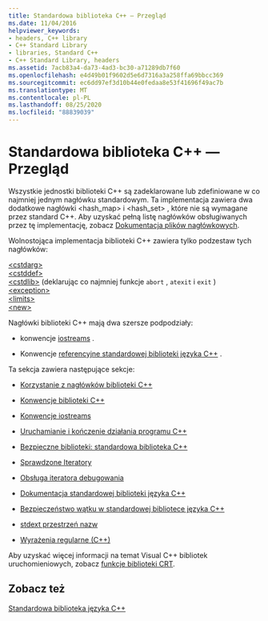 ```yaml
---
title: Standardowa biblioteka C++ — Przegląd
ms.date: 11/04/2016
helpviewer_keywords:
- headers, C++ library
- C++ Standard Library
- libraries, Standard C++
- C++ Standard Library, headers
ms.assetid: 7acb83a4-da73-4ad3-bc30-a71289db7f60
ms.openlocfilehash: e4d49b01f9602d5e6d7316a3a258ffa69bbcc369
ms.sourcegitcommit: ec6dd97ef3d10b44e0fedaa8e53f41696f49ac7b
ms.translationtype: MT
ms.contentlocale: pl-PL
ms.lasthandoff: 08/25/2020
ms.locfileid: "88839039"
---
```

# <a name="c-standard-library-overview"></a>Standardowa biblioteka C++ — Przegląd

Wszystkie jednostki biblioteki C++ są zadeklarowane lub zdefiniowane w co najmniej jednym nagłówku standardowym. Ta implementacja zawiera dwa dodatkowe nagłówki \<hash_map> i \<hash_set> , które nie są wymagane przez standard C++. Aby uzyskać pełną listę nagłówków obsługiwanych przez tę implementację, zobacz [Dokumentacja plików nagłówkowych](../standard-library/cpp-standard-library-header-files.md).

Wolnostojąca implementacja biblioteki C++ zawiera tylko podzestaw tych nagłówków:

[\<cstdarg>](../standard-library/cstdarg.md)\
[\<cstddef>](../standard-library/cstddef.md)\
[\<cstdlib>](../standard-library/cstdlib.md) (deklarując co najmniej funkcje `abort` , `atexit` i `exit` ) \
[\<exception>](../standard-library/exception.md)\
[\<limits>](../standard-library/limits.md)\
[\<new>](../standard-library/new.md)

Nagłówki biblioteki C++ mają dwa szersze podpodziały:

- konwencje [iostreams](../standard-library/iostreams-conventions.md) .

- Konwencje [referencyjne standardowej biblioteki języka C++](../standard-library/cpp-standard-library-reference.md) .

Ta sekcja zawiera następujące sekcje:

- [Korzystanie z nagłówków biblioteki C++](../standard-library/using-cpp-library-headers.md)

- [Konwencje biblioteki C++](../standard-library/cpp-library-conventions.md)

- [Konwencje iostreams](../standard-library/iostreams-conventions.md)

- [Uruchamianie i kończenie działania programu C++](../standard-library/cpp-program-startup-and-termination.md)

- [Bezpieczne biblioteki: standardowa biblioteka C++](../standard-library/safe-libraries-cpp-standard-library.md)

- [Sprawdzone Iteratory](../standard-library/checked-iterators.md)

- [Obsługa iteratora debugowania](../standard-library/debug-iterator-support.md)

- [Dokumentacja standardowej biblioteki języka C++](../standard-library/cpp-standard-library-reference.md)

- [Bezpieczeństwo wątku w standardowej bibliotece języka C++](../standard-library/thread-safety-in-the-cpp-standard-library.md)

- [stdext przestrzeń nazw](../standard-library/stdext-namespace.md)

- [Wyrażenia regularne (C++)](../standard-library/regular-expressions-cpp.md)

Aby uzyskać więcej informacji na temat Visual C++ bibliotek uruchomieniowych, zobacz [funkcje biblioteki CRT](../c-runtime-library/crt-library-features.md).

## <a name="see-also"></a>Zobacz też

[Standardowa biblioteka języka C++](../standard-library/cpp-standard-library-reference.md)
